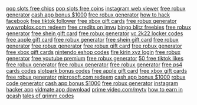 <a href="https://lookerstudio.google.com/reporting/71879f15-d06f-4170-8aaa-69a1d9351a68/page/hmhED">pop slots free chips</a>
<a href="https://lookerstudio.google.com/reporting/71879f15-d06f-4170-8aaa-69a1d9351a68/page/hmhED">pop slots free coins</a>
<a href="https://lookerstudio.google.com/reporting/4703a159-3d77-40a2-a4fb-9e4d6b931d77/page/DjD">instagram web viewer</a>
<a href="https://lookerstudio.google.com/reporting/47c363fc-970b-444f-b8c9-afa945553639/page/6lbDD">free robux generator</a>
<a href="https://lookerstudio.google.com/reporting/564678d7-86f1-4144-8e2d-4d065d5f7ed9/page/OmwCD">cash app bonus $1000</a>
<a href="https://lookerstudio.google.com/reporting/5ad91396-709c-4076-9e38-2bf9d61dc81a/page/6CnCD">free robux generator</a>
<a href="https://lookerstudio.google.com/reporting/58486b04-da54-4b5d-b1e7-cc1646317ea2/page/DjD">how to hack facebook</a>
<a href="https://lookerstudio.google.com/reporting/585c5553-a777-48f1-be8c-8b85ed1386b5/page/iWgDD">free tiktok follower</a>
<a href="https://lookerstudio.google.com/reporting/24011b9b-055a-4427-b483-bc62fc03c017/page/JsWED">free xbox gift cards</a>
<a href="https://lookerstudio.google.com/reporting/69970d4e-1810-45fd-bab9-6eb90867bc86/page/09pDD">free robux generator</a>
<a href="https://lookerstudio.google.com/reporting/67020fae-ecae-4ccc-b8fc-1c7723a416e5/page/DjD">wwwroblox.com redeem</a>
<a href="https://lookerstudio.google.com/reporting/677b4d15-acd4-48f9-b40f-c45d9e59dada/page/uWgDD">free credits on imvu</a>
<a href="https://lookerstudio.google.com/reporting/80c7e7de-11ab-4de1-9cf6-6878bd6d5368/page/emhED">bingo blitz freebies</a>
<a href="https://lookerstudio.google.com/reporting/5f826e1a-56cc-4ff5-a04b-274672ea5c6d/page/o9pDD">free robux generator</a>
<a href="https://lookerstudio.google.com/reporting/66f6ee1b-4ac6-4aea-a922-640450a1a115/page/ghoDD">free shein gift card</a>
<a href="https://lookerstudio.google.com/reporting/3ea6d83d-2f2f-45b5-845e-d827f93d2c1e/page/u9pDD">free robux generator</a>
<a href="https://lookerstudio.google.com/reporting/a8b1aa7d-d5be-4681-9def-0d1524f125c5/page/fseDD">vc 2k22 locker codes</a>
<a href="https://lookerstudio.google.com/reporting/64a92eb6-908f-4af1-bacb-856d6c6108c2/page/bhoDD">free apple gift card</a>
<a href="https://lookerstudio.google.com/reporting/9d375de4-7372-4c2b-81c8-99e8b53c97b2/page/79pDD">free robux generator</a>
<a href="https://lookerstudio.google.com/reporting/9e27fbda-d431-4d52-9f34-ef6a6b5f6be3/page/GqoDD">free shein gift card</a>
<a href="https://lookerstudio.google.com/reporting/c93e8edd-4bb2-45fa-90bb-80fed3aa9189/page/p9pDD">free robux generator</a>
<a href="https://lookerstudio.google.com/reporting/ca5528e7-fae4-4d9b-9250-4d3a080e89a1/page/m9pDD">free robux generator</a>
<a href="https://lookerstudio.google.com/reporting/af756186-8f83-4e15-868c-161f0c44ea4d/page/MIgDD">free robux gift card</a>
<a href="https://lookerstudio.google.com/reporting/bad37831-d416-4365-b78e-387de5e9a13c/page/w9pDD">free robux generator</a>
<a href="https://lookerstudio.google.com/reporting/c6e8472c-f114-47f0-8987-9dd0e56d3cbf/page/CqoDD">free xbox gift cards</a>
<a href="https://lookerstudio.google.com/reporting/cbb17f37-c896-494b-8ae1-73032604081a/page/WNgDD">nintendo eshop codes</a>
<a href="https://lookerstudio.google.com/reporting/e5ad4d3a-ea25-4724-b8c5-01768b1cd164/page/6zXD">fire kirin xyz login</a>
<a href="https://lookerstudio.google.com/reporting/42097b70-89e2-47ac-812b-8f88e01b072e/page/19pDD">free robux generator</a>
<a href="https://lookerstudio.google.com/u/0/reporting/8df5bf2b-fdfb-4655-8e88-eac91adcbb3b/page/zB3DD">free youtube premium</a>
<a href="https://lookerstudio.google.com/reporting/d2f4afb4-be32-400f-b586-5edb760cbe00/page/y9pDD">free robux generator</a>
<a href="https://lookerstudio.google.com/reporting/f7049347-d42a-418c-98b9-2c38b214b980/page/hewCD">50 free tiktok likes</a>
<a href="https://lookerstudio.google.com/reporting/f782c4a2-18a5-43b7-9adb-182ecba805df/page/99pDD">free robux generator</a>
<a href="https://lookerstudio.google.com/reporting/d3e14e2b-53c0-486f-8410-cd7aa855377c/page/x9pDD">free robux generator</a>
<a href="https://lookerstudio.google.com/reporting/d57aab4a-fdab-463e-ba29-2746550ec602/page/3upDD">free robux generator</a>
<a href="https://lookerstudio.google.com/reporting/885f8c6f-6af8-41e8-9a5c-94927284f823/page/C9GED">free ps4 cards codes</a>
<a href="https://lookerstudio.google.com/reporting/b9c6bf7e-8dce-4031-a430-b3b02404e6f5/page/amhED">slotpark bonus codes</a>
<a href="https://lookerstudio.google.com/reporting/82777332-e5a2-4819-8fd8-00f103e297cb/page/srWED">free apple gift card</a>
<a href="https://lookerstudio.google.com/reporting/4e0ec70c-8726-471c-9cb7-852485434d15/page/ahoDD">free xbox gift cards</a>
<a href="https://lookerstudio.google.com/reporting/4e79b59e-10c3-4af6-9b70-08a3b049ba8e/page/IAqDD">free robux generator</a>
<a href="https://lookerstudio.google.com/reporting/4c8ae399-5880-4287-9d31-2fb455632c92/page/DjD">microsoft.com redeem</a>
<a href="https://lookerstudio.google.com/reporting/6b07577b-2076-4194-9c9d-132d31808d72/page/r4fDD">cash app bonus $1000</a>
<a href="https://lookerstudio.google.com/reporting/353bda3b-73a6-4d07-ac61-4738dd12d756?s=ibuQZTkiqGA">robux code generator</a>
<a href="https://lookerstudio.google.com/reporting/de41a4bf-8040-486a-b7f8-a7d0d6865d54/page/xowAD">cash app bonus $1000</a>
<a href="https://lookerstudio.google.com/reporting/eba12035-6dfc-4cec-a3ec-7c5d1fe0b769/page/DjD">free robux generator</a>
<a href="https://lookerstudio.google.com/reporting/ec523fd9-a29a-4b55-af7e-ece4e6ae98f9/page/DjD">instagram hacker app</a>
<a href="https://lookerstudio.google.com/s/jhOGPcCWko8">vidmate app download</a>
<a href="https://lookerstudio.google.com/reporting/b3eeca2b-3f94-45e3-a1f2-6f98b58b3d5a/page/DjD">prime video.com/mytv</a>
<a href="https://lookerstudio.google.com/reporting/d5220163-6930-4651-a6d1-b0ab1bf52042/page/p_vgcyjf1rwc">how to earn in gcash</a>
<a href="https://lookerstudio.google.com/reporting/a1c35bef-7def-46b3-b579-be35a3dbfda0/page/DjD">tales of grimm codes</a>
